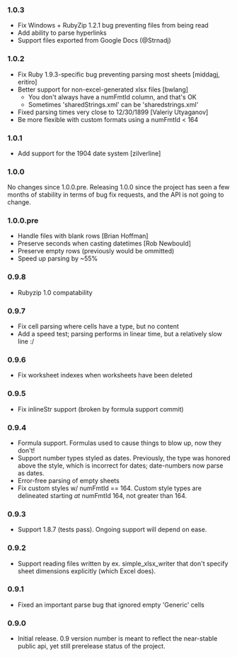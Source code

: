 ### 1.0.3

* Fix Windows + RubyZip 1.2.1 bug preventing files from being read
* Add ability to parse hyperlinks
* Support files exported from Google Docs (@Strnadj)

### 1.0.2

* Fix Ruby 1.9.3-specific bug preventing parsing most sheets [middagj, eritiro]
* Better support for non-excel-generated xlsx files [bwlang]
  * You don't always have a numFmtId column, and that's OK
  * Sometimes 'sharedStrings.xml' can be 'sharedstrings.xml'
* Fixed parsing times very close to 12/30/1899 [Valeriy Utyaganov]
* Be more flexible with custom formats using a numFmtId < 164

### 1.0.1

* Add support for the 1904 date system [zilverline]

### 1.0.0

No changes since 1.0.0.pre. Releasing 1.0.0 since the project has seen a
few months of stability in terms of bug fix requests, and the API is not
going to change.

### 1.0.0.pre

* Handle files with blank rows [Brian Hoffman]
* Preserve seconds when casting datetimes [Rob Newbould]
* Preserve empty rows (previously would be ommitted)
* Speed up parsing by ~55%

### 0.9.8

* Rubyzip 1.0 compatability

### 0.9.7

* Fix cell parsing where cells have a type, but no content
* Add a speed test; parsing performs in linear time, but a relatively
  slow line :/

### 0.9.6

* Fix worksheet indexes when worksheets have been deleted

### 0.9.5

* Fix inlineStr support (broken by formula support commit)

### 0.9.4

* Formula support. Formulas used to cause things to blow up, now they don't!
* Support number types styled as dates. Previously, the type was honored
  above the style, which is incorrect for dates; date-numbers now parse as
  dates.
* Error-free parsing of empty sheets
* Fix custom styles w/ numFmtId == 164. Custom style types are delineated
  starting *at* numFmtId 164, not greater than 164.

### 0.9.3

* Support 1.8.7 (tests pass). Ongoing support will depend on ease.

### 0.9.2

* Support reading files written by ex. simple_xlsx_writer that don't
  specify sheet dimensions explicitly (which Excel does).

### 0.9.1

* Fixed an important parse bug that ignored empty 'Generic' cells

### 0.9.0

* Initial release. 0.9 version number is meant to reflect the near-stable
  public api, yet still prerelease status of the project.
